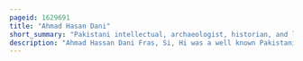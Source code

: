 ```yaml
---
pageid: 1629691
title: "Ahmad Hasan Dani"
short_summary: "Pakistani intellectual, archaeologist, historian, and linguist"
description: "Ahmad Hassan Dani Fras, Si, Hi was a well known Pakistani Archaeologist, historian, and Linguist. He was one of the Foremost Experts in the Areas of south asian Archaeology and History. He introduced Archaeology as a Discipline in higher Education in Pakistan and Bangladesh. Dani had numerous academic Posts and international Fellowships throughout his Career aside from conducting archaeological Excavations and Research. He is particularly known for archaeological Work on pre-indus Civilization and Gandhara Sites in northern Pakistan."
---
```

